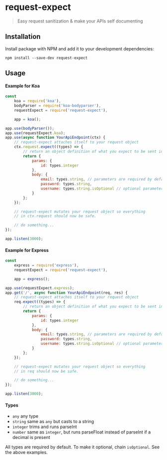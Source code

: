 # request-expect

> Easy request sanitization & make your APIs self documenting

## Installation

Install package with NPM and add it to your development dependencies:

`npm install --save-dev request-expect`

## Usage

#### Example for Koa
```javascript
const
	koa = require('koa'),
	bodyParser = require('koa-bodyparser'),
	requestExpect = require('request-expect'),

	app = koa();

app.use(bodyParser());
app.use(requestExpect.koa);
app.use(async function YourApiEndpoint(ctx) {
	// request-expect attaches itself to your request object
	ctx.request.expect((types) => {
		// return an object definition of what you expect to be sent in the request
		return {
			params: {
				id: types.integer
			},
			body: {
				email: types.string, // parameters are required by default.
				password: types.string,
				username: types.string.isOptional // optional parameter
			}
		};
	});

	// request-expect mutates your request object so everything
	// in ctx.request should now be safe.

	// do something...
});

app.listen(3000);
```

#### Example for Express
```javascript
const
	express = require('express'),
	requestExpect = require('request-expect'),

	app = express();

app.use(requestExpect.express);
app.get('/', async function YourApiEndpoint(req, res) {
	// request-expect attaches itself to your request object
	req.expect((types) => {
		// return an object definition of what you expect to be sent in the request
		return {
			params: {
				id: types.integer
			},
			body: {
				email: types.string, // parameters are required by default.
				password: types.string,
				username: types.string.isOptional // optional parameter
			}
		};
	});

	// request-expect mutates your request object so everything
	// in req should now be safe.

	// do something...
});

app.listen(3000);
```

#### Types
* `any` any type
* `string` same as `any` but casts to a string
* `integer` trims and runs parseInt
* `number` same as `integer`, but runs parseFloat instead of parseInt if a decimal is present

All types are required by default. To make it optional, chain `isOptional`. See the above examples.

